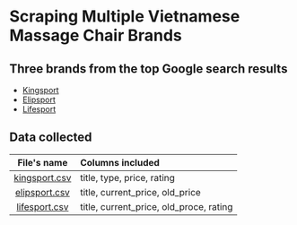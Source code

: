 # Scraping Multiple Vietnamese Massage Chair Brands

## Three brands from the top Google search results
* [Kingsport](https://kingsport.vn/ghe-massage.html)
* [Elipsport](https://elipsport.vn/ghe-massage/)
* [Lifesport](https://lifesport.vn/ghe-massage/)

## Data collected
| File's name | Columns included |
| :---: | :--- |
| [kingsport.csv](data/kingsport.csv) | title, type, price, rating |
| [elipsport.csv](data/elipsport.csv) | title, current_price, old_price |
| [lifesport.csv](data/lifesport.csv) | title, current_price, old_proce, rating |